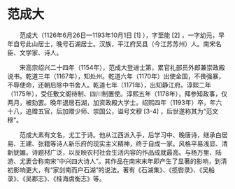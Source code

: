 范成大
==
　　范成大（1126年6月26日—1193年10月1日 [1]  ），字至能 [2]  ，一字幼元，早年自号此山居士，晚号石湖居士。汉族，平江府吴县（今江苏苏州）人。南宋名臣、文学家、诗人。

　　宋高宗绍兴二十四年（1154年），范成大登进士第，累官礼部员外郎兼崇政殿说书。乾道三年（1167年），知处州。乾道六年（1170年）出使金国，不畏强暴，不辱使命，还朝后除中书舍人。乾道七年（1171年），出知静江府。淳熙二年（1175年），受任敷文阁待制、四川制置使。淳熙五年（1178年），拜参知政事，仅两月，被劾罢。晚年退居石湖，加资政殿大学士。绍熙四年（1193年）卒，年六十八，追赠五官，后加赠少师、崇国公，谥号文穆 [3-4]  ，后世遂称其为“范文穆”。

　　范成大素有文名，尤工于诗。他从江西派入手，后学习中、晚唐诗，继承白居易、王建、张籍等诗人新乐府的现实主义精神，终于自成一家。风格平易浅显、清新妩媚。诗题材广泛，以反映农村社会生活内容的作品成就最高。与杨万里、陆游、尤袤合称南宋“中兴四大诗人”。其作品在南宋末年即产生了显著的影响，到清初影响更大，有“家剑南而户石湖”的说法。著有《石湖集》、《揽辔录》、《吴船录》、《吴郡志》、《桂海虞衡志》等。